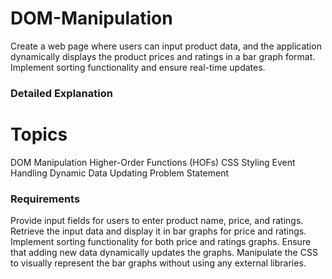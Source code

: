 # DOM-Manipulation
Create a web page where users can input product data, and the application dynamically displays the product prices and ratings in a bar graph format. Implement sorting functionality and ensure real-time updates.


### Detailed Explanation

# Topics

DOM Manipulation
Higher-Order Functions (HOFs)
CSS Styling
Event Handling
Dynamic Data Updating
Problem Statement


### Requirements

Provide input fields for users to enter product name, price, and ratings.
Retrieve the input data and display it in bar graphs for price and ratings.
Implement sorting functionality for both price and ratings graphs.
Ensure that adding new data dynamically updates the graphs.
Manipulate the CSS to visually represent the bar graphs without using any external libraries. 
